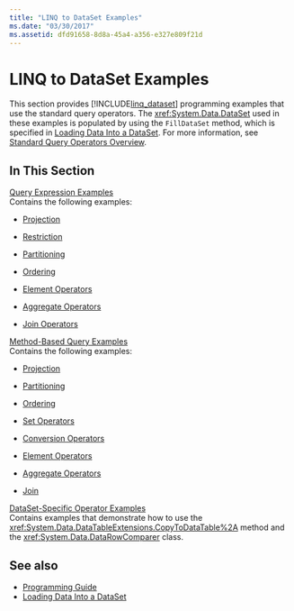 ```yaml
---
title: "LINQ to DataSet Examples"
ms.date: "03/30/2017"
ms.assetid: dfd91658-8d8a-45a4-a356-e327e809f21d
---
```

# LINQ to DataSet Examples
This section provides [!INCLUDE[linq_dataset](../../../../includes/linq-dataset-md.md)] programming examples that use the standard query operators. The <xref:System.Data.DataSet> used in these examples is populated by using the `FillDataSet` method, which is specified in [Loading Data Into a DataSet](../../../../docs/framework/data/adonet/loading-data-into-a-dataset.md). For more information, see [Standard Query Operators Overview](https://docs.microsoft.com/previous-versions/bb397896(v=vs.140)).  
  
## In This Section  
 [Query Expression Examples](../../../../docs/framework/data/adonet/query-expression-examples-linq-to-dataset.md)  
 Contains the following examples:  
  
-   [Projection](../../../../docs/framework/data/adonet/query-expression-syntax-examples-projection-linq-to-dataset.md)  
  
-   [Restriction](../../../../docs/framework/data/adonet/query-expression-syntax-examples-restriction-linq-to-dataset.md)  
  
-   [Partitioning](../../../../docs/framework/data/adonet/query-expression-syntax-examples-partitioning.md)  
  
-   [Ordering](../../../../docs/framework/data/adonet/query-expression-syntax-examples-ordering-linq-to-dataset.md)  
  
-   [Element Operators](../../../../docs/framework/data/adonet/query-expression-syntax-examples-element-operators.md)  
  
-   [Aggregate Operators](../../../../docs/framework/data/adonet/query-expression-syntax-examples-aggregate-operators.md)  
  
-   [Join Operators](../../../../docs/framework/data/adonet/query-expression-syntax-examples-join-operators.md)  
  
 [Method-Based Query Examples](../../../../docs/framework/data/adonet/method-based-query-examples-linq-to-dataset.md)  
 Contains the following examples:  
  
-   [Projection](../../../../docs/framework/data/adonet/method-based-query-syntax-examples-projection.md)  
  
-   [Partitioning](../../../../docs/framework/data/adonet/method-based-query-syntax-examples-partitioning-linq.md)  
  
-   [Ordering](../../../../docs/framework/data/adonet/method-based-query-syntax-examples-ordering-linq-to-dataset.md)  
  
-   [Set Operators](../../../../docs/framework/data/adonet/method-based-query-syntax-examples-set-operators.md)  
  
-   [Conversion Operators](../../../../docs/framework/data/adonet/method-based-query-syntax-examples-conversion-operators.md)  
  
-   [Element Operators](../../../../docs/framework/data/adonet/method-based-query-syntax-examples-element-operators.md)  
  
-   [Aggregate Operators](../../../../docs/framework/data/adonet/method-based-query-syntax-examples-aggregate-operators.md)  
  
-   [Join](../../../../docs/framework/data/adonet/method-based-query-syntax-examples-join-linq-to-dataset.md)  
  
 [DataSet-Specific Operator Examples](../../../../docs/framework/data/adonet/dataset-specific-operator-examples-linq-to-dataset.md)  
 Contains examples that demonstrate how to use the <xref:System.Data.DataTableExtensions.CopyToDataTable%2A> method and the <xref:System.Data.DataRowComparer> class.  
  
## See also
- [Programming Guide](../../../../docs/framework/data/adonet/programming-guide-linq-to-dataset.md)
- [Loading Data Into a DataSet](../../../../docs/framework/data/adonet/loading-data-into-a-dataset.md)
